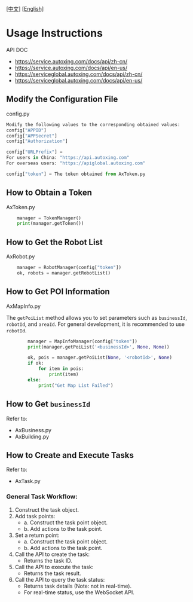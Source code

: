 [[中文]](readme.md) [[English]](readme_en.md)

# Usage Instructions

API DOC
* https://service.autoxing.com/docs/api/zh-cn/
* https://service.autoxing.com/docs/api/en-us/
* https://serviceglobal.autoxing.com/docs/api/zh-cn/
* https://serviceglobal.autoxing.com/docs/api/en-us/

## Modify the Configuration File

config.py

```python
Modify the following values to the corresponding obtained values:
config["APPID"]
config["APPSecret"]
config["Authorization"]
```

```python
config["URLPrefix"] = 
For users in China: "https://api.autoxing.com"
For overseas users: "https://apiglobal.autoxing.com"
```

```python
config["token"] = The token obtained from AxToken.py
```

## How to Obtain a Token

AxToken.py

```python
    manager = TokenManager()
    print(manager.getToken())
```

## How to Get the Robot List

AxRobot.py

```python
    manager = RobotManager(config["token"])
    ok, robots = manager.getRobotList()
```

## How to Get POI Information

AxMapInfo.py

The `getPoiList` method allows you to set parameters such as `businessId`, `robotId`, and `areaId`. For general development, it is recommended to use `robotId`.

```python
        manager = MapInfoManager(config["token"])
        print(manager.getPoiList('<businessId>', None, None))

        ok, pois = manager.getPoiList(None, '<robotId>', None)
        if ok:
            for item in pois:
                print(item)
        else:
            print("Get Map List Failed")
```

## How to Get `businessId`

Refer to:
- AxBusiness.py
- AxBuilding.py

## How to Create and Execute Tasks

Refer to:
- AxTask.py

### General Task Workflow:
1. Construct the task object.
2. Add task points:
   - a. Construct the task point object.
   - b. Add actions to the task point.
3. Set a return point:
   - a. Construct the task point object.
   - b. Add actions to the task point.
4. Call the API to create the task:
   - Returns the task ID.
5. Call the API to execute the task:
   - Returns the task result.
6. Call the API to query the task status:
   - Returns task details (Note: not in real-time).
   - For real-time status, use the WebSocket API.
